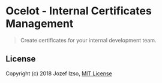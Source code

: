 # Ocelot - Internal Certificates Management

> Create certificates for your internal development team.


## License

Copyright (c) 2018 Jozef Izso, [MIT License](LICENSE)
